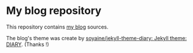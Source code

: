 # My blog repository

This repository contains [my blog](https://omochice.github.io/gh-pages/) sources.

The blog's theme was create by [soyaine/jekyll-theme-diary: Jekyll theme: DIARY](https://github.com/soyaine/jekyll-theme-diary). (Thanks !)
